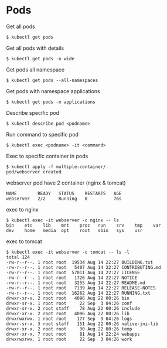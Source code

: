 # Pods #

Get all pods 
~~~~
$ kubectl get pods
~~~~

Get all pods with details 
~~~~
$ kubectl get pods -o wide
~~~~

Get pods all namespace 
~~~~
$ kubectl get pods --all-namespaces
~~~~

Get pods with namespace applications
~~~~
$ kubectl get pods -n applications
~~~~

Describe specific pod 
~~~~
$ kubectl describe pod <podname>
~~~~

Run command to specific pod 
~~~~
$ kubectl exec <podname> -it <command>
~~~~

Exec to specific container in pods
~~~~
$ kubectl apply -f multiple-container/.
pod/webserver created
~~~~

webserver pod have 2 container (nginx & tomcat)
~~~~
NAME        READY   STATUS    RESTARTS   AGE
webserver   2/2     Running   0          76s
~~~~

exec to nginx
~~~~
$ kubectl exec -it webserver -c nginx -- ls
bin    etc    lib    mnt    proc   run    srv    tmp    var
dev    home   media  opt    root   sbin   sys    usr
~~~~

exec to tomcat
~~~~
$ kubectl exec -it webserver -c tomcat -- ls -l
total 124
-rw-r--r--. 1 root root  19534 Aug 14 22:27 BUILDING.txt
-rw-r--r--. 1 root root   5407 Aug 14 22:27 CONTRIBUTING.md
-rw-r--r--. 1 root root  57011 Aug 14 22:27 LICENSE
-rw-r--r--. 1 root root   1726 Aug 14 22:27 NOTICE
-rw-r--r--. 1 root root   3255 Aug 14 22:27 README.md
-rw-r--r--. 1 root root   7139 Aug 14 22:27 RELEASE-NOTES
-rw-r--r--. 1 root root  16262 Aug 14 22:27 RUNNING.txt
drwxr-xr-x. 2 root root   4096 Aug 22 00:26 bin
drwxr-sr-x. 1 root root     22 Sep  3 04:26 conf
drwxr-sr-x. 2 root staff    78 Aug 22 00:26 include
drwxr-xr-x. 2 root root   4096 Aug 22 00:26 lib
drwxrwxrwx. 1 root root    177 Sep  3 04:26 logs
drwxr-sr-x. 3 root staff   151 Aug 22 00:26 native-jni-lib
drwxr-xr-x. 2 root root     30 Aug 22 00:26 temp
drwxr-xr-x. 7 root root     81 Aug 14 22:24 webapps
drwxrwxrwx. 1 root root     22 Sep  3 04:26 work
~~~~